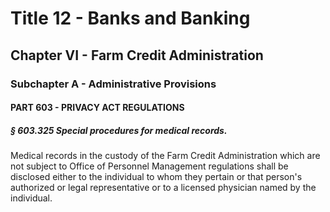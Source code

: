 
# Title 12 - Banks and Banking
## Chapter VI - Farm Credit Administration
### Subchapter A - Administrative Provisions
#### PART 603 - PRIVACY ACT REGULATIONS
##### § 603.325 Special procedures for medical records.

Medical records in the custody of the Farm Credit Administration which are not subject to Office of Personnel Management regulations shall be disclosed either to the individual to whom they pertain or that person's authorized or legal representative or to a licensed physician named by the individual.
